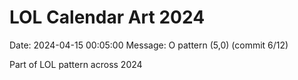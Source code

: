 # LOL Calendar Art 2024

Date: 2024-04-15 00:05:00
Message: O pattern (5,0) (commit 6/12)

Part of LOL pattern across 2024
